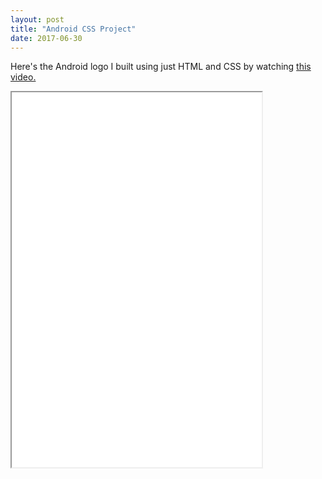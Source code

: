 ```yaml
---
layout: post
title: "Android CSS Project"
date: 2017-06-30
---
```


Here's the Android logo I built using just HTML and CSS by watching [this video.](http://thecodeplayer.com/walkthrough/css3-android-logo)
<iframe src="/android-logo/index.html" width="400" height="600" frameBorderdef="0">
  <p>Your browser does not support iframes.</p>
</iframe>
